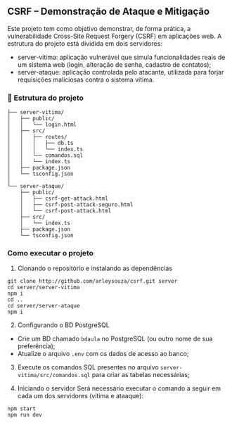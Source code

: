 ## CSRF – Demonstração de Ataque e Mitigação

Este projeto tem como objetivo demonstrar, de forma prática, a vulnerabilidade Cross-Site Request Forgery (CSRF) em aplicações web. A estrutura do projeto está dividida em dois servidores:
- server-vitima: aplicação vulnerável que simula funcionalidades reais de um sistema web (login, alteração de senha, cadastro de contatos);
- server-ataque: aplicação controlada pelo atacante, utilizada para forjar requisições maliciosas contra o sistema vítima.

### 📁 Estrutura do projeto
```
├── server-vitima/
│   ├── public/
│   │   └── login.html
│   ├── src/
│   │   ├── routes/
│   │   │   ├── db.ts
│   │   │   └── index.ts
│   │   └── comandos.sql
│   │   └── index.ts
│   ├── package.json
│   └── tsconfig.json
│
└── server-ataque/
    ├── public/
    │   ├── csrf-get-attack.html
    │   ├── csrf-post-attack-seguro.html
    │   └── csrf-post-attack.html
    ├── src/
    │   └── index.ts
    ├── package.json
    └── tsconfig.json
```

### Como executar o projeto

1. Clonando o repositório e instalando as dependências
```
git clone http://github.com/arleysouza/csrf.git server
cd server/server-vitima
npm i
cd ..
cd server/server-ataque
npm i
```

2. Configurando o BD PostgreSQL
- Crie um BD chamado `bdaula` no PostgreSQL (ou outro nome de sua preferência);
- Atualize o arquivo `.env` com os dados de acesso ao banco;

3. Execute os comandos SQL presentes no arquivo `server-vitima/src/comandos.sql` para criar as tabelas necessárias;

4. Iniciando o servidor
Será necessário executar o comando a seguir em cada um dos servidores (vítima e ataaque):
```
npm start
npm run dev
```
